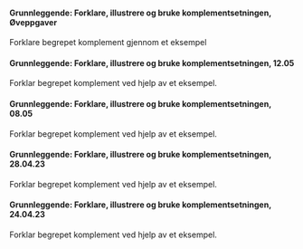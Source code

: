 #### Grunnleggende: Forklare, illustrere og bruke komplementsetningen,  Øveppgaver

Forklare begrepet komplement gjennom et eksempel

#### Grunnleggende: Forklare, illustrere og bruke komplementsetningen,  12.05

Forklar begrepet komplement ved hjelp av et eksempel.

#### Grunnleggende: Forklare, illustrere og bruke komplementsetningen,  08.05

Forklar begrepet komplement ved hjelp av et eksempel.

#### Grunnleggende: Forklare, illustrere og bruke komplementsetningen,  28.04.23

Forklar begrepet komplement ved hjelp av et eksempel.

#### Grunnleggende: Forklare, illustrere og bruke komplementsetningen,  24.04.23

Forklar begrepet komplement ved hjelp av et eksempel.


